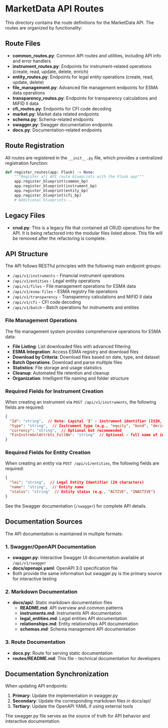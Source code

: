 # MarketData API Routes

This directory contains the route definitions for the MarketData API. The routes are organized by functionality:

## Route Files

- **common_routes.py**: Common API routes and utilities, including API info and error handlers
- **instrument_routes.py**: Endpoints for instrument-related operations (create, read, update, delete, enrich)
- **entity_routes.py**: Endpoints for legal entity operations (create, read, update, delete)
- **file_management.py**: Advanced file management endpoints for ESMA data operations
- **transparency_routes.py**: Endpoints for transparency calculations and MiFID II data
- **cfi_routes.py**: Endpoints for CFI code decoding
- **market.py**: Market data related endpoints
- **schema.py**: Schema-related endpoints
- **swagger.py**: Swagger documentation endpoints
- **docs.py**: Documentation-related endpoints

## Route Registration

All routes are registered in the `__init__.py` file, which provides a centralized registration function:

```python
def register_routes(app: Flask) -> None:
    """Register all API route blueprints with the Flask app"""
    app.register_blueprint(common_bp)
    app.register_blueprint(instrument_bp)
    app.register_blueprint(entity_bp)
    app.register_blueprint(cfi_bp)
    # Additional blueprints...
```

## Legacy Files

- **crud.py**: This is a legacy file that contained all CRUD operations for the API. It is being refactored into the modular files listed above. This file will be removed after the refactoring is complete.

## API Structure

The API follows RESTful principles with the following main endpoint groups:

- `/api/v1/instruments` - Financial instrument operations
- `/api/v1/entities` - Legal entity operations
- `/api/v1/files` - File management operations for ESMA data
- `/api/v1/esma-files` - ESMA registry file operations
- `/api/v1/transparency` - Transparency calculations and MiFID II data
- `/api/v1/cfi` - CFI code decoding
- `/api/v1/batch` - Batch operations for instruments and entities

### File Management Operations

The file management system provides comprehensive operations for ESMA data:

- **File Listing**: List downloaded files with advanced filtering
- **ESMA Integration**: Access ESMA registry and download files
- **Download by Criteria**: Download files based on date, type, and dataset
- **Batch Operations**: Download and parse multiple files
- **Statistics**: File storage and usage statistics
- **Cleanup**: Automated file retention and cleanup
- **Organization**: Intelligent file naming and folder structure

### Required Fields for Instrument Creation

When creating an instrument via `POST /api/v1/instruments`, the following fields are required:

```json
{
  "Id": "string",  // Note: Capital 'I' - instrument identifier (ISIN, ticker, etc.)
  "type": "string",  // Instrument type (e.g., "equity", "bond", "derivative")
  "currency": "string",  // Optional but recommended
  "FinInstrmGnlAttrbts_FullNm": "string"  // Optional - full name of instrument
}
```

### Required Fields for Entity Creation

When creating an entity via `POST /api/v1/entities`, the following fields are required:

```json
{
  "lei": "string",  // Legal Entity Identifier (20 characters)
  "name": "string",  // Entity name
  "status": "string"  // Entity status (e.g., "ACTIVE", "INACTIVE")
}
```

See the Swagger documentation (`/swagger`) for complete API details.

## Documentation Sources

The API documentation is maintained in multiple formats:

### 1. Swagger/OpenAPI Documentation
- **swagger.py**: Interactive Swagger UI documentation available at `/api/v1/swagger`
- **docs/openapi.yaml**: OpenAPI 3.0 specification file
- Both provide the same information but swagger.py is the primary source for interactive testing

### 2. Markdown Documentation
- **docs/api/**: Static markdown documentation files
  - **README.md**: API overview and common patterns
  - **instruments.md**: Instruments API documentation
  - **legal_entities.md**: Legal entities API documentation
  - **relationships.md**: Entity relationships API documentation
  - **schemas.md**: Schema management API documentation

### 3. Route Documentation
- **docs.py**: Route for serving static documentation
- **routes/README.md**: This file - technical documentation for developers

## Documentation Synchronization

When updating API endpoints:

1. **Primary**: Update the implementation in swagger.py
2. **Secondary**: Update the corresponding markdown files in docs/api/
3. **Tertiary**: Update the OpenAPI YAML if using external tools

The swagger.py file serves as the source of truth for API behavior and interactive documentation.
